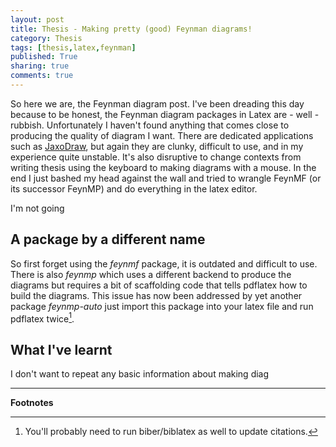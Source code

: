 ```yaml
---
layout: post
title: Thesis - Making pretty (good) Feynman diagrams!
category: Thesis
tags: [thesis,latex,feynman]
published: True
sharing: true
comments: true
---
```


So here we are, the Feynman diagram post. I've been dreading this day because to be honest, the Feynman diagram packages in Latex are - well - rubbish. Unfortunately I haven't found anything that comes close to producing the quality of diagram I want. There are dedicated applications such as [JaxoDraw](http://jaxodraw.sourceforge.net), but again they are clunky, difficult to use, and in my experience quite unstable. It's also disruptive to change contexts from writing thesis using the keyboard to making diagrams with a mouse. In the end I just bashed my head against the wall and tried to wrangle FeynMF (or its successor FeynMP) and do everything in the latex editor.

I'm not going 

## A package by a different name

So first forget using the *feynmf* package, it is outdated and difficult to use. There is also *feynmp* which uses a different backend to produce the diagrams but requires a bit of scaffolding code that tells pdflatex how to build the diagrams. This issue has now been addressed by yet another package *feynmp-auto* just import this package into your latex file and run pdflatex twice[^build-chain].

## What I've learnt

I don't want to repeat any basic information about making diag

------

**Footnotes**

[^build-chain]: You'll probably need to run biber/biblatex as well to update citations. 

